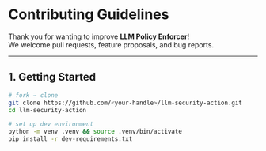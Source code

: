 # Contributing Guidelines

Thank you for wanting to improve **LLM Policy Enforcer**!  
We welcome pull requests, feature proposals, and bug reports.

---

## 1. Getting Started

```bash
# fork → clone
git clone https://github.com/<your-handle>/llm-security-action.git
cd llm-security-action

# set up dev environment
python -m venv .venv && source .venv/bin/activate
pip install -r dev-requirements.txt
```